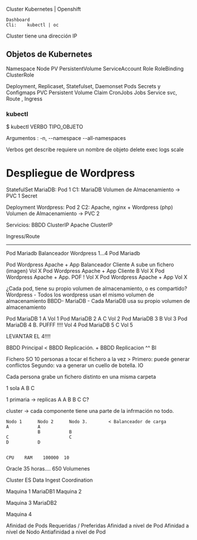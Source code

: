 Cluster  Kubernetes | Openshift

    Dashboard   
    Cli:    kubectl | oc
    
Cluster tiene una dirección IP

## Objetos de Kubernetes

Namespace
Node
PV  PersistentVolume 
ServiceAccount
Role
RoleBinding
ClusterRole


Deployment, Replicaset, Statefulset, Daemonset
    Pods
        Secrets y Configmaps
        PVC Persistent Volume Claim
CronJobs
    Jobs
Service svc, Route , Ingress


### kubectl

$ kubectl VERBO TIPO_OBJETO <OTROS ARUMENTOS QUE SE REQUIERAN>

Argumentos : 
    -n, --namespace
    --all-namespaces
    
Verbos
    get
    describe         requiere un nombre de objeto
    delete
    exec
    logs
    scale
    
    
# Despliegue de Wordpress

StatefulSet MariaDB:
    Pod 1
        C1: MariaDB
            Volumen de Almacenamiento -> PVC 1
    Secret

Deployment Wordpress:
    Pod 2
        C2: Apache, nginx + Wordpress (php)
            Volumen de Almacenamiento -> PVC 2

Servicios:
    BBDD    ClusterIP
    Apache  ClusterIP

Ingress/Route

---

Pod Mariadb                             Balanceador                 Wordpress 1...4
Pod Mariadb

Pod Wordpress Apache + App              Balanceador                 Cliente A sube un fichero (imagen)
    Vol X
Pod Wordpress Apache + App                                          Cliente B
    Vol X
Pod Wordpress Apache + App. POF !
    Vol X
Pod Wordpress Apache + App
    Vol X

¿Cada pod, tiene su propio volumen de almacenamiento, o es compartido?
    Wordpress - Todos los wordpress usan el mismo volumen de almacenamiento
    BBDD- MariaDB - Cada MariaDB usa su propio volumen de almacenamiento

Pod MariaDB 1   A
    Vol 1
Pod MariaDB 2   A   C
    Vol 2
Pod MariaDB 3       B
    Vol 3
Pod MariaDB 4       B.  PUFFF !!!!
    Vol 4
Pod MariaDB 5       C
    Vol 5

LEVANTAR EL 4!!!!

BBDD Principal          <       BBDD Replicación.        +  BBDD Replicacion
                                                                    ^^
                                                                    BI
                                                                    
Fichero SO
10 personas a tocar el fichero a la vez > 
Primero: puede generar conflictos
Segundo: va a generar un cuello de botella. IO

Cada persona grabe un fichero distinto en una misma carpeta 


1 sola
A
B
C

1 primaria -> replicas
A                   A
B                   B
C                   C?

cluster -> cada componente tiene una parte de la infrmación no todo.
    
    Nodo 1      Nodo 2      Nodo 3.        < Balanceador de carga
    A           A
                B           B
    C                       C
    D           D
    
    
    CPU    RAM    100000  10
    
Oracle 35 horas.... 650 Volumenes 
    
    
Cluster ES
Data
Ingest
Coordination


Maquina 1
    MariaDB1
Maquina 2

Maquina 3
    MariaDB2

Maquina 4


Afinidad de Pods Requeridas / Preferidas
    Afinidad a nivel de Pod
    Afinidad a nivel de Nodo
    Antiafinidad a nivel de Pod